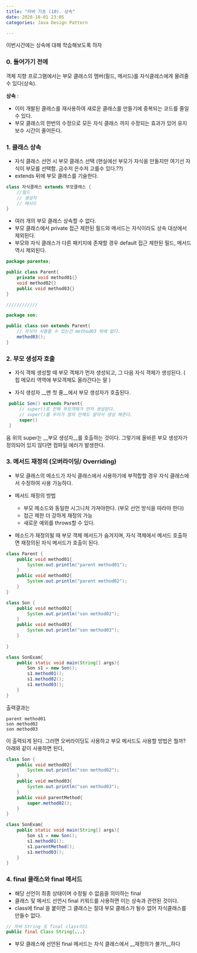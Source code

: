 ```yaml
---
title: "자바 기초 (10). 상속"
date: 2020-10-01 23:05
categories: Java Design Pattern

---
```


이번시간에는 상속에 대해 학습해보도록 하자

### 0. 들어가기 전에
객체 지향 프로그램에서는 부모 클래스의 멤버(필드, 메서드)를 자식클레스에게 물려줄수 있다(상속).  

__상속__ : 
- 이미 개발된 클래스를 재사용하여 새로운 클래스를 만들기에 중복되는 코드를 줄일수 있다. 
- 부모 클래스의 한번의 수정으로 모든 자식 클래스 까지 수정되는 효과가 있어 유지보수 시간이 줄어든다.

### 1. 클래스 상속
- 자식 클래스 선언 시 부모 클래스 선택 (현실에선 부모가 자식을 만들지만 여기선 자식이 부모를 선택함. 금수저 은수저 고를수 있다.??)
- extends 뒤에 부모 클래스를 기술한다.
```java
class 자식클래스 extends 부모클래스 {
	//필드
	// 생성자
	// 메서드
}
```
- 여러 개의 부모 클래스 상속할 수 없다.
- 부모 클래스에서 private 접근 제한된 필드와 메서드는 자식이라도 상속 대상에서 제외된다. 
- 부모와 자식 클래스가 다른 패키지에 존재할 경우 default 접근 제한된 필드, 메서드 역시 제외된다. 

```java
package parentex;

public class Parent{
	private void method01{}
	void method02{}
	public void method03{}
}

////////////

package son;

public class son extends Parent{
	// 자식이 사용할 수 있는건 method03 밖에 없다.
	method03();
}
```
### 2. 부모 생성자 호출
- 자식 객체 생성할 때 부모 객체가 먼저 생성되고, 그 다음 자식 객체가 생성된다. ( 힙 메모리 역역에 부모객체도 올라간다는 말 ) 

- 자식 생성자 __맨 첫 줄__에서 부모 생성자가 호출된다.
```java
 public Son() extends Parent{
	 // super()로 인해 부모객체가 먼저 생성된다.
	 // super()를 우리가 정의 안해도 알아서 생성 해준다.
	 super() 
 } 
```
음 위의 super는 __부모 생성자__를 호출하는 것이다. 그렇기에 올바른 부모 생성자가 정의되어 있지 않다면 컴파일 에러가 발생한다.

### 3. 메서드 재정의 (오버라이딩/  Overriding)

- 부모 클래스의 메소드가 자식 클래스에서 사용하기에 부적합할 경우 자식 클래스에서 수정하여 사용 가능하다.
- 메서드 재정의 방법
	- 부모 메소드와 동일한 시그니처 가져야한다. (부모 선언 방식을 따라야 한다)
	- 접근 제한 더 강하게 재정의 가능
	- 새로운 예외를 throws할 수 있다.

- 메소드가 재정의될 때 부모 객체 메서드가 숨겨지며, 자식 객체에서 메서드 호출하면 재정의된 자식 메서드가 호출이 된다.

```java
class Parent {
	public void method01{
		System.out.println("parent method01");
	}
	public void method02{
		System.out.println("parent method02");
	}
}

class Son {
	public void method02{
		System.out.println("son method02");
	}
	public void method03{
		System.out.println("son method03");
	}
	
}

class SonExam{
	public static void main(String[] args){
		Son s1 = new Son();
		s1.method01();
		s1.method02();
		s1.method03();
	}
}
```
출력결과는 
```
parent method01
son method02
son method03
```
이 출력되게 된다.
그러면 오버라이딩도 사용하고 부모 메서드도 사용할 방법은 뭘까? 아래와 같이 사용하면 된다,

```java
class Son {
	public void method02{
		System.out.println("son method02");
	}
	public void method03{
		System.out.println("son method03");
	}
	public void parentMethod{
		super.method02();
	}
}

class SonExam{
	public static void main(String[] args){
		Son s1 = new Son();
		s1.method01();
		s1.parentMethod();
		s1.method03();
	}
}
```




### 4. final 클래스와 final 메서드
- 해당 선언이 최종 상태이며 수정될 수 없음을 의미하는 final
- 클래스 및 메서드 선언시 final 키워드를 사용하면 이는 상속과 관련된 것이다.
- class에 final 을 붙이면 그 클래스는 절대 부모 클래스가 될수 없어 자식클래스를 만들수 없다.
```java
// 자바 String 도 final class이다.
public final Class String{...}
```
- 부모 클래스에 선언된 final 메서드는 자식 클래스에서 __재정의가 불가!__하다
